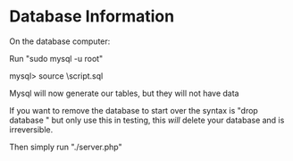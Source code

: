 # Database Information

On the database computer:

Run "sudo mysql -u root"

mysql> source <path>\script.sql
  
Mysql will now generate our tables, but they will not have data

If you want to remove the database to start over the syntax is "drop database <name>" but only use this in testing, this *will* delete your database and is irreversible.

Then simply run "./server.php"
